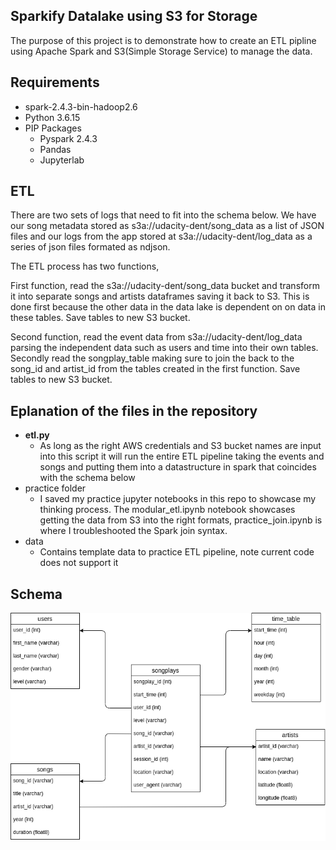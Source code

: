 ## Sparkify Datalake using S3 for Storage

The purpose of this project is to demonstrate how to create an ETL pipline using Apache Spark and S3(Simple Storage Service) to manage the data.

## Requirements

* spark-2.4.3-bin-hadoop2.6
* Python 3.6.15
* PIP Packages
  * Pyspark 2.4.3
  * Pandas
  * Jupyterlab

## ETL

There are two sets of logs that need to fit into the schema below. We have our song metadata stored as s3a://udacity-dent/song_data as a list of JSON files and our logs from the app stored at s3a://udacity-dent/log_data as a series of json files formated as ndjson.

The ETL process has two functions, 

First function, read the s3a://udacity-dent/song_data bucket and transform it into separate songs and artists dataframes saving it back to S3. This is done first because the other data in the data lake is dependent on on data in these tables. Save tables to new S3 bucket.

Second function, read the event data from s3a://udacity-dent/log_data parsing the independent data such as users and time into their own tables. Secondly read the songplay_table making sure to join the back to the song_id and artist_id from the tables created in the first function. Save tables to new S3 bucket.

## Eplanation of the files in the repository

* **etl.py**
  * As long as the right AWS credentials and S3 bucket names are input into this script it will run the entire ETL pipeline taking the events and songs and putting them into a datastructure in spark that coincides with the schema below
* practice folder
  * I saved my practice jupyter notebooks in this repo to showcase my thinking process. The modular_etl.ipynb notebook showcases getting the data from S3 into the right formats, practice_join.ipynb is where I troubleshooted the Spark join syntax.
* data
  * Contains template data to practice ETL pipeline, note current code does not support it

## Schema

![ERD Diagram](Schema.png)
